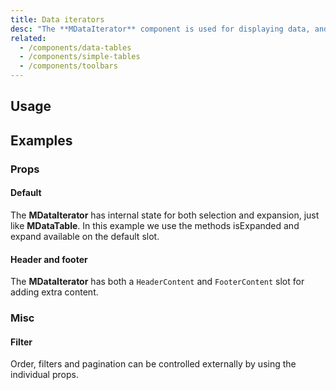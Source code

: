 ```yaml
---
title: Data iterators
desc: "The **MDataIterator** component is used for displaying data, and shares a majority of its functionality with the **MDataTable** component. Features include sorting, searching, pagination, and selection."
related:
  - /components/data-tables
  - /components/simple-tables
  - /components/toolbars
---
```


## Usage

<data-iterators-usage></data-iterators-usage>

## Examples

### Props

#### Default

The **MDataIterator** has internal state for both selection and expansion, just like **MDataTable**. In this example we use
the methods isExpanded and expand available on the default slot.

<masa-example file="Examples.components.data_iterators.Default"></masa-example>

#### Header and footer

The **MDataIterator**  has both a `HeaderContent` and `FooterContent` slot for adding extra content.

<masa-example file="Examples.components.data_iterators.HeaderAndFooter"></masa-example>

### Misc

#### Filter

Order, filters and pagination can be controlled externally by using the individual props.

<masa-example file="Examples.components.data_iterators.Filter"></masa-example>